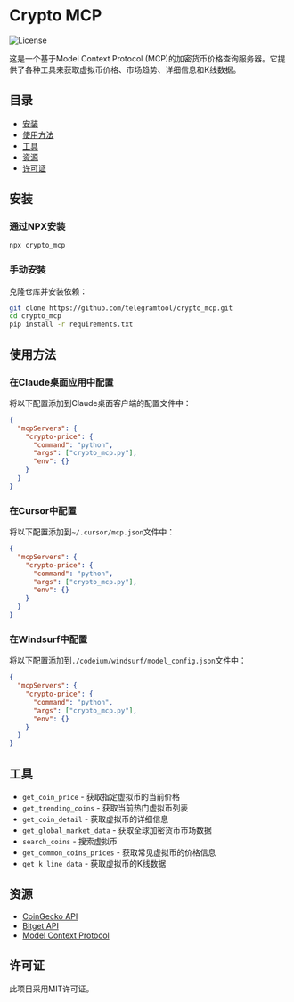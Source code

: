 # Crypto MCP

![License](https://img.shields.io/badge/license-MIT-blue.svg)

这是一个基于Model Context Protocol (MCP)的加密货币价格查询服务器。它提供了各种工具来获取虚拟币价格、市场趋势、详细信息和K线数据。

## 目录

* [安装](#安装)
* [使用方法](#使用方法)
* [工具](#工具)
* [资源](#资源)
* [许可证](#许可证)

## 安装

### 通过NPX安装

```bash
npx crypto_mcp
```

### 手动安装

克隆仓库并安装依赖：

```bash
git clone https://github.com/telegramtool/crypto_mcp.git
cd crypto_mcp
pip install -r requirements.txt
```

## 使用方法

### 在Claude桌面应用中配置

将以下配置添加到Claude桌面客户端的配置文件中：

```json
{
  "mcpServers": {
    "crypto-price": {
      "command": "python",
      "args": ["crypto_mcp.py"],
      "env": {}
    }
  }
}
```

### 在Cursor中配置

将以下配置添加到`~/.cursor/mcp.json`文件中：

```json
{
  "mcpServers": {
    "crypto-price": {
      "command": "python",
      "args": ["crypto_mcp.py"],
      "env": {}
    }
  }
}
```

### 在Windsurf中配置

将以下配置添加到`./codeium/windsurf/model_config.json`文件中：

```json
{
  "mcpServers": {
    "crypto-price": {
      "command": "python",
      "args": ["crypto_mcp.py"],
      "env": {}
    }
  }
}
```

## 工具

* `get_coin_price` - 获取指定虚拟币的当前价格
* `get_trending_coins` - 获取当前热门虚拟币列表
* `get_coin_detail` - 获取虚拟币的详细信息
* `get_global_market_data` - 获取全球加密货币市场数据
* `search_coins` - 搜索虚拟币
* `get_common_coins_prices` - 获取常见虚拟币的价格信息
* `get_k_line_data` - 获取虚拟币的K线数据

## 资源

* [CoinGecko API](https://www.coingecko.com/en/api)
* [Bitget API](https://bitgetlimited.github.io/apidoc/en/spot)
* [Model Context Protocol](https://github.com/hyperbrowserai/mcp)

## 许可证

此项目采用MIT许可证。
